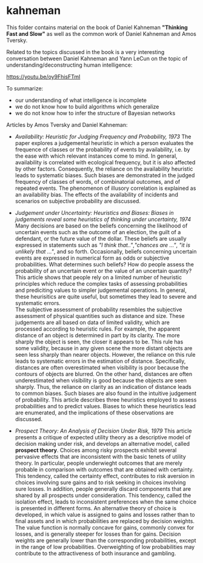 # kahneman

This folder contains material on the book of Daniel Kahneman **"Thinking Fast and Slow"** as well as the common work of Daniel Kahneman and Amos Tversky.

Related to the topics discussed in the book is a very interesting conversation between Daniel Kahneman and Yann LeCun on the topic of understanding/deconstructing human intelligence:

https://youtu.be/oy9FhisFTmI

To summarize:
- our understanding of what intelligence is incomplete
- we do not know how to build algorithms which generalize
- we do not know how to infer the structure of Bayesian networks

Articles by Amos Tversky and Daniel Kahneman:

* _Availability: Heuristic for Judging Frequency and Probability, 1973_
  The paper explores a judgemental heuristic in which a person evaluates the frequence of classes or the probability of events by availability, i.e. by the ease with which relevant instances come to mind. In general, availability is correlated with ecological frequency, but it is also affected by other factors. Consequently, the reliance on the availability heuristic leads to systematic biases. Such biases are demonstrated in the judged frequency of classes of words, of combinatorial outcomes, and of repeated events. The phenomenon of illusory correlation is explained as an availability bias. The effects of the availability of incidents and scenarios on subjective probability are discussed.

* _Judgement under Uncertainty: Heuristics and Biases: Biases in judgements reveal some heuristics of thinking under uncertainty, 1974_
  Many decisions are based on the beliefs concerning the likelihood of uncertain events such as the outcome of an election, the guilt of a defendant, or the future value of the dollar. These beliefs are usually expressed in statements such as _"I think that.."_,_"chances are ..."_, _"it is unlikely that ..."_, and so forth. Occasionally, beliefs concerning uncertain events are expressed in numerical form as odds or subjective probabilities. What determines such beliefs? How do people assess the probability of an uncertain event or the value of an uncertain quantity? This article shows that people rely on a limited number of heuristic principles which reduce the complex tasks of assessing probabilities and prediciting values to simpler judgemental operations. In general, these heurisitics are quite useful, but sometimes they lead to severe and systematic errors.      
  The subjective assessment of probability resembles the subjective assessment of physical quantities such as distance and size. These judgements are all based on data of limited validity, which are processed according to heuristic rules. For example, the apparent distance of an object is determined in part by its clarity. The more sharply the object is seen, the closer it appears to be. This rule has some validity, because in any given scene the more distant objects are seen less sharply than nearer objects. However, the reliance on this rule leads to systematic errors in the estimation of distance. Specifically, distances are often overestimated when visibility is poor because the contours of objects are blurred. On the other hand, distances are often underestimated when visibility is good because the objects are seen sharply. Thus, the reliance on clarity as an indication of distance leads to common biases. Such biases are also found in the intuitive judgement of probability. This article describes three heuristics employed to assess probabilities and to predict values. Biases to which these heuristics lead are enumerated, and the implications of these observations are discussed.

* _Prospect Theory: An Analysis of Decision Under Risk, 1979_
  This article presents a critique of expected utility theory as a descriptive model of decision making under risk, and develops an alternative model, called **prospect theory**. Choices among risky prospects exhibit several pervasive effects that are inconsistent with the basic tenets of utility theory. In particular, people underwieght outcomes that are merely probable in comparison with outcomes that are obtained with certainty. This tendency, called the certainty effect, contributes to risk aversion in choices involving sure gains and to risk seeking in choices involving sure losses. In addition, people generally discard components that are shared by all prospects under consideration. This tendency, called the isolation effect, leads to inconsistent preferences when the same choice is presented in different forms. An alternative theory of choice is developed, in which value is assigned to gains and losses rather than to final assets and in which probabilities are replaced by decision weights. The value function is normally concave for gains, commonly convex for losses, and is generally steeper for losses than for gains. Decision weights are generally lower than the corresponding probabilities, except in the range of low probabilities. Overweighting of low probabilities may contribute to the attractiveness of both insurance and gambling.   
  

